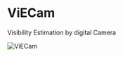 # ViECam
Visibility Estimation by digital Camera

![ViECam](http://www.kwos.org/images/Schema_ViECam.jpg)
